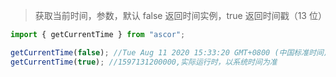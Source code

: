 > 获取当前时间，参数，默认 false 返回时间实例，true 返回时间戳（13 位）

```javascript
import { getCurrentTime } from "ascor";

getCurrentTime(false); //Tue Aug 11 2020 15:33:20 GMT+0800 (中国标准时间) {} ,实际运行时，以系统时间为准
getCurrentTime(true); //1597131200000,实际运行时，以系统时间为准
```
